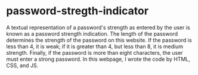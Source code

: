 # password-stregth-indicator
A textual representation of a password's strength as entered by the user is known as a password strength indication. The length of the password determines the strength of the password on this website.
If the password is less than 4, it is weak; if it is greater than 4, but less than 8, it is medium strength. Finally, if the password is more than eight characters, the user must enter a strong password.
In this webpage, I wrote the code by HTML, CSS, and JS.
